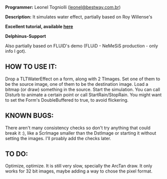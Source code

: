 **Programmer:** Leonel Togniolli (leonel@bestway.com.br)

**Description:** It simulates water effect, partially based on Roy Willense's

**Excellent tutorial, available [here](https://www.gamedev.net/articles/programming/graphics/the-water-effect-explained-r915)**

**Delphinus-Support**

Also partially based on FLUID's demo (FLUiD - NeMeSiS production - only info I got).

## HOW TO USE IT:

Drop a TLTWaterEffect on a form, along with 2 TImages. Set one of them
to be the source image, one of them to be the destination image.
Load a bitmap (or draw) something in the source. Start the simulation.
You can call Disturb to animate a certain point or call StartRain/StopRain.
You might want to set the Form's DoubleBuffered to true, to avoid flickering.

## KNOWN BUGS:

There aren't many consistency checks so don't try anything that could break it :),
like a ScrImage smaller than the DstImage or starting it without setting
the images. I'll proably add the checks later.

## TO DO:

Optimize, optimize. It is still very slow, specially the ArcTan draw. It only
works for 32 bit images, maybe adding a way to chose the pixel format.